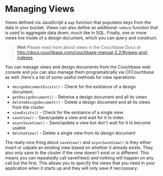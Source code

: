 # Managing Views
Views defined via JavaScript a `map` function that populates keys from the data in your bucket. Views can also define an additional `reduce` function that is used to aggregate data down, much like in SQL. Finally, one or more views live inside of a design document, which you can query and construct.

> **Hint** Please read more about views in the Couchbase Docs at http://docs.couchbase.com/couchbase-manual-2.2/#views-and-indexes

You can manage views and design documents from the Couchbase web console and you can also manage them programatically via CFCouchbase as well. Here's a list of some useful methods for view operations:

* `designDocumentExists()` - Check for the existance of a design document.
* `getDesignDocument()` - Retreive a design document and all its views
* `deleteDesignDocument()` - Delete a design document and all its views from the cluster
* `viewExists()` - Check for the existance of a single view
* `saveView()` - Save/update a view and wait for it to index
* `asyncSaveView()` - Save/update a view but don't wait for it to become usable
* `deleteView()` - Delete a single view from its design document

The really nice thing about `saveView()` and `asyncSaveView()` is they either insert or udpate an existing view based on whether it already exists. They also only save to the cluster if the view doesn't exist or is different. This means you can repeatedly call saveView() and nothing will happen on any call but the first. This allows you to specify the views that you need in your application when it starts up and they will only save if neccessary:

